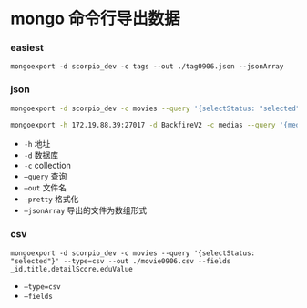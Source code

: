 # mongo 命令行导出数据

### easiest

```shell
mongoexport -d scorpio_dev -c tags --out ./tag0906.json --jsonArray
```

### json

```bash
mongoexport -d scorpio_dev -c movies --query '{selectStatus: "selected"}' --out ./movie0906.json --pretty --jsonArray

mongoexport -h 172.19.88.39:27017 -d BackfireV2 -c medias --query '{media:"tv"}' --out ./Desktop/tvorigindata.json --pretty --jsonArray
```

- `-h` 地址
- `-d` 数据库
- `-c` collection
- `—query` 查询
- `—out` 文件名
- `—pretty` 格式化
- `—jsonArray` 导出的文件为数组形式

### csv

```shell
mongoexport -d scorpio_dev -c movies --query '{selectStatus: "selected"}' --type=csv --out ./movie0906.csv --fields _id,title,detailScore.eduValue
```

- `—type=csv`
- `—fields`